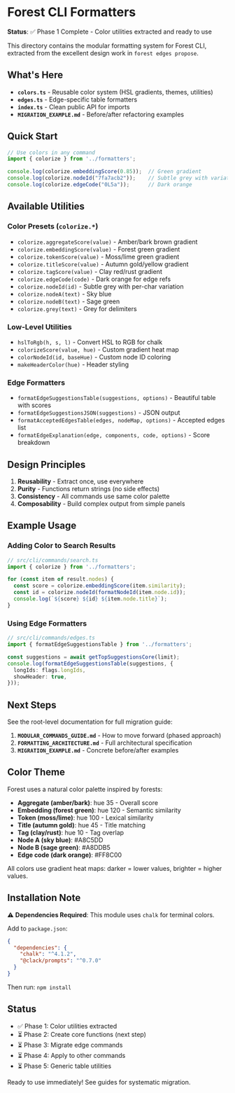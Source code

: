 # Forest CLI Formatters

**Status**: ✅ Phase 1 Complete - Color utilities extracted and ready to use

This directory contains the modular formatting system for Forest CLI, extracted from the excellent design work in `forest edges propose`.

## What's Here

- **`colors.ts`** - Reusable color system (HSL gradients, themes, utilities)
- **`edges.ts`** - Edge-specific table formatters
- **`index.ts`** - Clean public API for imports
- **`MIGRATION_EXAMPLE.md`** - Before/after refactoring examples

## Quick Start

```typescript
// Use colors in any command
import { colorize } from '../formatters';

console.log(colorize.embeddingScore(0.85));  // Green gradient
console.log(colorize.nodeId("7fa7acb2"));    // Subtle grey with variation
console.log(colorize.edgeCode("0L5a"));      // Dark orange
```

## Available Utilities

### Color Presets (`colorize.*`)

- `colorize.aggregateScore(value)` - Amber/bark brown gradient
- `colorize.embeddingScore(value)` - Forest green gradient
- `colorize.tokenScore(value)` - Moss/lime green gradient
- `colorize.titleScore(value)` - Autumn gold/yellow gradient
- `colorize.tagScore(value)` - Clay red/rust gradient
- `colorize.edgeCode(code)` - Dark orange for edge refs
- `colorize.nodeId(id)` - Subtle grey with per-char variation
- `colorize.nodeA(text)` - Sky blue
- `colorize.nodeB(text)` - Sage green
- `colorize.grey(text)` - Grey for delimiters

### Low-Level Utilities

- `hslToRgb(h, s, l)` - Convert HSL to RGB for chalk
- `colorizeScore(value, hue)` - Custom gradient heat map
- `colorNodeId(id, baseHue)` - Custom node ID coloring
- `makeHeaderColor(hue)` - Header styling

### Edge Formatters

- `formatEdgeSuggestionsTable(suggestions, options)` - Beautiful table with scores
- `formatEdgeSuggestionsJSON(suggestions)` - JSON output
- `formatAcceptedEdgesTable(edges, nodeMap, options)` - Accepted edges list
- `formatEdgeExplanation(edge, components, code, options)` - Score breakdown

## Design Principles

1. **Reusability** - Extract once, use everywhere
2. **Purity** - Functions return strings (no side effects)
3. **Consistency** - All commands use same color palette
4. **Composability** - Build complex output from simple panels

## Example Usage

### Adding Color to Search Results

```typescript
// src/cli/commands/search.ts
import { colorize } from '../formatters';

for (const item of result.nodes) {
  const score = colorize.embeddingScore(item.similarity);
  const id = colorize.nodeId(formatNodeId(item.node.id));
  console.log(`${score} ${id} ${item.node.title}`);
}
```

### Using Edge Formatters

```typescript
// src/cli/commands/edges.ts
import { formatEdgeSuggestionsTable } from '../formatters';

const suggestions = await getTopSuggestionsCore(limit);
console.log(formatEdgeSuggestionsTable(suggestions, {
  longIds: flags.longIds,
  showHeader: true,
}));
```

## Next Steps

See the root-level documentation for full migration guide:

1. **`MODULAR_COMMANDS_GUIDE.md`** - How to move forward (phased approach)
2. **`FORMATTING_ARCHITECTURE.md`** - Full architectural specification
3. **`MIGRATION_EXAMPLE.md`** - Concrete before/after examples

## Color Theme

Forest uses a natural color palette inspired by forests:

- **Aggregate (amber/bark)**: hue 35 - Overall score
- **Embedding (forest green)**: hue 120 - Semantic similarity
- **Token (moss/lime)**: hue 100 - Lexical similarity
- **Title (autumn gold)**: hue 45 - Title matching
- **Tag (clay/rust)**: hue 10 - Tag overlap
- **Node A (sky blue)**: #A8C5DD
- **Node B (sage green)**: #A8DDB5
- **Edge code (dark orange)**: #FF8C00

All colors use gradient heat maps: darker = lower values, brighter = higher values.

## Installation Note

⚠️ **Dependencies Required**: This module uses `chalk` for terminal colors.

Add to `package.json`:
```json
{
  "dependencies": {
    "chalk": "^4.1.2",
    "@clack/prompts": "^0.7.0"
  }
}
```

Then run: `npm install`

## Status

- ✅ Phase 1: Color utilities extracted
- ⏳ Phase 2: Create core functions (next step)
- ⏳ Phase 3: Migrate edge commands
- ⏳ Phase 4: Apply to other commands
- ⏳ Phase 5: Generic table utilities

Ready to use immediately! See guides for systematic migration.
